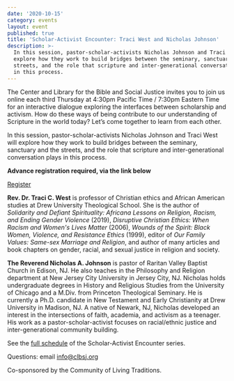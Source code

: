 ```yaml
---
date: '2020-10-15'
category: events
layout: event
published: true
title: 'Scholar-Activist Encounter: Traci West and Nicholas Johnson'
description: >-
  In this session, pastor-scholar-activists Nicholas Johnson and Traci West will
  explore how they work to build bridges between the seminary, sanctuary and the
  streets, and the role that scripture and inter-generational conversation plays
  in this process.
---
```

The Center and Library for the Bible and Social Justice invites you to
join us online each third Thursday at 4:30pm Pacific Time / 7:30pm
Eastern Time for an interactive dialogue exploring the interfaces
between scholarship and activism. How do these ways of being contribute
to our understanding of Scripture in the world today? Let’s come
together to learn from each other.

In this session, pastor-scholar-activists Nicholas Johnson and Traci
West will explore how they work to build bridges between the seminary,
sanctuary and the streets, and the role that scripture and
inter-generational conversation plays in this process.

**Advance registration required, via the link below**

<a class="primary donate button small" href="https://us02web.zoom.us/meeting/register/tZ0scumqpjopHNddgVfEzLbVKJxurwiVzo_d">Register</a>

**Rev. Dr. Traci C. West** is professor of Christian ethics and African
American studies at Drew University Theological School. She is the
author of _Solidarity and Defiant Spirituality: Africana Lessons on
Religion, Racism, and Ending Gender Violence_ (2019), _Disruptive
Christian Ethics: When Racism and Women's Lives Matter_ (2006), _Wounds of
the Spirit: Black Women, Violence, and Resistance Ethics_ (1999), editor
of _Our Family Values: Same-sex Marriage and Religion_, and author of many
articles and book chapters on gender, racial, and sexual justice in
religion and society.

**The Reverend Nicholas A. Johnson** is pastor of Raritan Valley Baptist
Church in Edison, NJ. He also teaches in the Philosophy and Religion
department at New Jersey City University in Jersey City, NJ. Nicholas
holds undergraduate degrees in History and Religious Studies from the
University of Chicago and a M.Div. from Princeton Theological Seminary.
He is currently a Ph.D. candidate in New Testament and Early
Christianity at Drew University in Madison, NJ. A native of Newark, NJ,
Nicholas developed an interest in the intersections of faith, academia,
and activism as a teenager. His work as a pastor-scholar-activist
focuses on racial/ethnic justice and inter-generational community building.

See the [full schedule](https://clbsj.org/news/2020/06/11/scholar-activist-encounters/)
of the Scholar-Activist Encounter series.

Questions: email [info@clbsj.org](mailto:info@clbsj.org)

Co-sponsored by the Community of Living Traditions.
